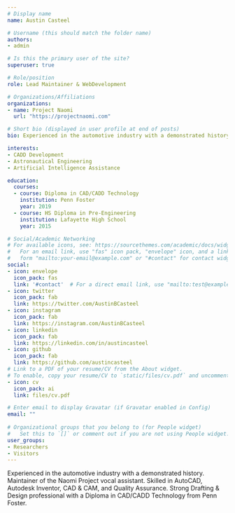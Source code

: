```yaml
---
# Display name
name: Austin Casteel

# Username (this should match the folder name)
authors:
- admin

# Is this the primary user of the site?
superuser: true

# Role/position
role: Lead Maintainer & WebDevelopment

# Organizations/Affiliations
organizations:
- name: Project Naomi
  url: "https://projectnaomi.com"

# Short bio (displayed in user profile at end of posts)
bio: Experienced in the automotive industry with a demonstrated history. Maintainer of the Naomi Project vocal assistant. Skilled in AutoCAD, Autodesk Inventor, CAD & CAM, and Quality Assurance.

interests:
- CADD Development
- Astronautical Engineering
- Artificial Intelligence Assistance

education:
  courses:
  - course: Diploma in CAD/CADD Technology
    institution: Penn Foster
    year: 2019
  - course: HS Diploma in Pre-Engineering
    institution: Lafayette High School
    year: 2015

# Social/Academic Networking
# For available icons, see: https://sourcethemes.com/academic/docs/widgets/#icons
#   For an email link, use "fas" icon pack, "envelope" icon, and a link in the
#   form "mailto:your-email@example.com" or "#contact" for contact widget.
social:
- icon: envelope
  icon_pack: fas
  link: '#contact'  # For a direct email link, use "mailto:test@example.org".
- icon: twitter
  icon_pack: fab
  link: https://twitter.com/AustinBCasteel
- icon: instagram
  icon_pack: fab
  link: https://instagram.com/AustinBCasteel
- icon: linkedin
  icon_pack: fab
  link: https://linkedin.com/in/austincasteel
- icon: github
  icon_pack: fab
  link: https://github.com/austincasteel
# Link to a PDF of your resume/CV from the About widget.
# To enable, copy your resume/CV to `static/files/cv.pdf` and uncomment the lines below.  
- icon: cv
  icon_pack: ai
  link: files/cv.pdf

# Enter email to display Gravatar (if Gravatar enabled in Config)
email: ""
  
# Organizational groups that you belong to (for People widget)
#   Set this to `[]` or comment out if you are not using People widget.  
user_groups:
- Researchers
- Visitors
---
```


Experienced in the automotive industry with a demonstrated history. Maintainer of the Naomi Project vocal assistant. Skilled in AutoCAD, Autodesk Inventor, CAD & CAM, and Quality Assurance. Strong Drafting & Design professional with a Diploma in CAD/CADD Technology from Penn Foster.
